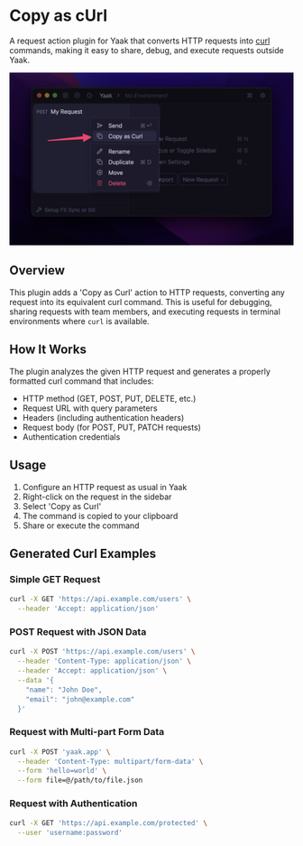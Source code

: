 # Copy as cUrl

A request action plugin for Yaak that converts HTTP requests into [curl](https://curl.se)
commands, making it easy to share, debug, and execute requests outside Yaak.

![](screenshot.png)

## Overview

This plugin adds a 'Copy as Curl' action to HTTP requests, converting any request into its
equivalent curl command. This is useful for debugging, sharing requests with team members,
and executing requests in terminal environments where `curl` is available.

## How It Works

The plugin analyzes the given HTTP request and generates a properly formatted curl command
that includes:

- HTTP method (GET, POST, PUT, DELETE, etc.)
- Request URL with query parameters
- Headers (including authentication headers)
- Request body (for POST, PUT, PATCH requests)
- Authentication credentials

## Usage

1. Configure an HTTP request as usual in Yaak
2. Right-click on the request in the sidebar
3. Select 'Copy as Curl'
4. The command is copied to your clipboard
5. Share or execute the command

## Generated Curl Examples

### Simple GET Request

```bash
curl -X GET 'https://api.example.com/users' \
  --header 'Accept: application/json'
```

### POST Request with JSON Data

```bash
curl -X POST 'https://api.example.com/users' \
  --header 'Content-Type: application/json' \
  --header 'Accept: application/json' \
  --data '{
    "name": "John Doe",
    "email": "john@example.com"
  }'
```

### Request with Multi-part Form Data

```bash
curl -X POST 'yaak.app' \
  --header 'Content-Type: multipart/form-data' \
  --form 'hello=world' \
  --form file=@/path/to/file.json
```

### Request with Authentication

```bash
curl -X GET 'https://api.example.com/protected' \
  --user 'username:password'
```
